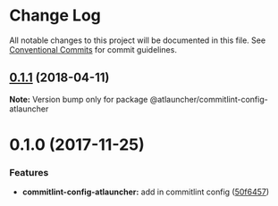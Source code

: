 # Change Log

All notable changes to this project will be documented in this file.
See [Conventional Commits](https://conventionalcommits.org) for commit guidelines.

<a name="0.1.1"></a>
## [0.1.1](https://github.com/ATLauncher/javascript/compare/@atlauncher/commitlint-config-atlauncher@0.1.0...@atlauncher/commitlint-config-atlauncher@0.1.1) (2018-04-11)




**Note:** Version bump only for package @atlauncher/commitlint-config-atlauncher

<a name="0.1.0"></a>
# 0.1.0 (2017-11-25)


### Features

* **commitlint-config-atlauncher:** add in commitlint config ([50f6457](https://github.com/ATLauncher/javascript/commit/50f6457))
